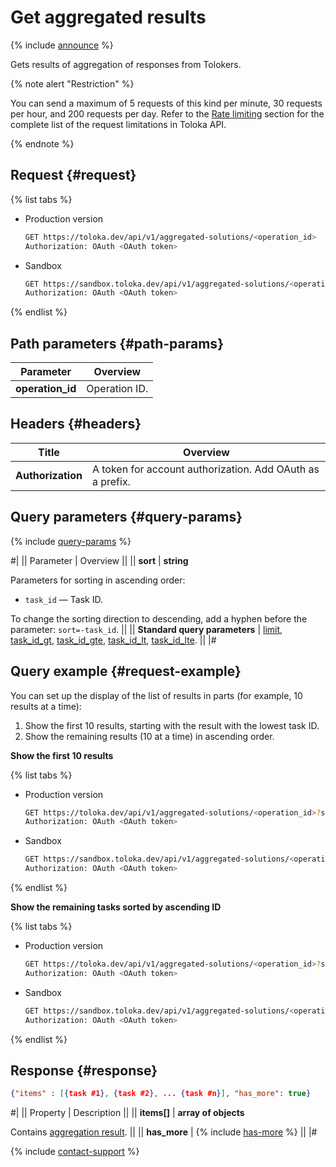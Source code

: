 # Get aggregated results

{% include [announce](../_includes/announce.md) %}

Gets results of aggregation of responses from Tolokers.

{% note alert "Restriction" %}

You can send a maximum of 5 requests of this kind per minute, 30 requests per hour, and 200 requests per day. Refer to the [Rate limiting](rate-limiting.md) section for the complete list of the request limitations in Toloka API.

{% endnote %}

## Request {#request}

{% list tabs %}

- Production version

  ```bash
  GET https://toloka.dev/api/v1/aggregated-solutions/<operation_id>
  Authorization: OAuth <OAuth token>
  ```

- Sandbox

  ```bash
  GET https://sandbox.toloka.dev/api/v1/aggregated-solutions/<operation_id>
  Authorization: OAuth <OAuth token>
  ```

{% endlist %}

## Path parameters {#path-params}

Parameter | Overview
----- | -----
**operation_id** | Operation ID.

## Headers {#headers}

Title | Overview
----- | -----
**Authorization** | A token for account authorization. Add OAuth as a prefix.

## Query parameters {#query-params}

{% include [query-params](../_includes/query-params.md) %}

#|
|| Parameter | Overview ||
|| **sort** | **string**

Parameters for sorting in ascending order:

- `task_id` — Task ID.

To change the sorting direction to descending, add a hyphen before the parameter: `sort=-task_id`. ||
|| **Standard query parameters** | [limit](./standard-query-parameters.md#limit), [task_id_gt](./standard-query-parameters.md#task_id_gt), [task_id_gte](./standard-query-parameters.md#task_id_gte), [task_id_lt](./standard-query-parameters.md#task_id_lt), [task_id_lte](./standard-query-parameters.md#task_id_lte). ||
|#

## Query example {#request-example}

You can set up the display of the list of results in parts (for example, 10 results at a time):

1. Show the first 10 results, starting with the result with the lowest task ID.
1. Show the remaining results (10 at a time) in ascending order.

**Show the first 10 results**

{% list tabs %}

- Production version

  ```bash
  GET https://toloka.dev/api/v1/aggregated-solutions/<operation_id>?sort=task_id&limit=10
  Authorization: OAuth <OAuth token>
  ```

- Sandbox

  ```bash
  GET https://sandbox.toloka.dev/api/v1/aggregated-solutions/<operation_id>?sort=task_id&limit=10
  Authorization: OAuth <OAuth token>
  ```

{% endlist %}

**Show the remaining tasks sorted by ascending ID**

{% list tabs %}

- Production version

  ```bash
  GET https://toloka.dev/api/v1/aggregated-solutions/<operation_id>?sort=task_id&limit=10&task_id_gt=<ID of the last task from the previous result>
  Authorization: OAuth <OAuth token>
  ```

- Sandbox

  ```bash
  GET https://sandbox.toloka.dev/api/v1/aggregated-solutions/<operation_id>?sort=task_id&limit=10&task_id_gt=<ID of the last task from the previous result>
  Authorization: OAuth <OAuth token>
  ```

{% endlist %}

## Response {#response}

```json
{"items" : [{task #1}, {task #2}, ... {task #n}], "has_more": true}
```

#|
|| Property | Description ||
|| **items[]** | **array of objects**

Contains [aggregation result](aggregate-by-task.md). ||
|| **has_more** | {% include [has-more](../_includes/has-more.md) %} ||
|#

{% include [contact-support](../../guide/_includes/contact-support.md) %}